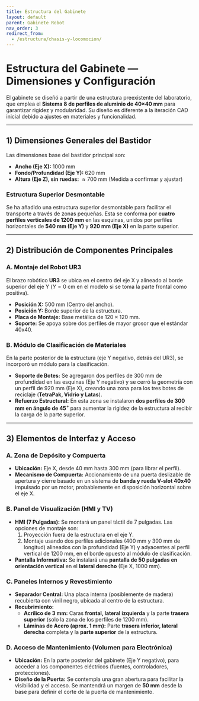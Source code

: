 ```yaml
---
title: Estructura del Gabinete
layout: default
parent: Gabinete Robot
nav_order: 3
redirect_from:
  - /estructura/chasis-y-locomocion/
---
```


# Estructura del Gabinete — Dimensiones y Configuración

El gabinete se diseñó a partir de una estructura preexistente del laboratorio, que emplea el **Sistema 8 de perfiles de aluminio de 40×40 mm** para garantizar rigidez y modularidad. Su diseño es diferente a la iteración CAD inicial debido a ajustes en materiales y funcionalidad.

---

## 1) Dimensiones Generales del Bastidor

Las dimensiones base del bastidor principal son:
* **Ancho (Eje X):** $1000 \text{ mm}$
* **Fondo/Profundidad (Eje Y):** $620 \text{ mm}$
* **Altura (Eje Z), sin ruedas:** $\approx 700 \text{ mm}$ (Medida a confirmar y ajustar)

### Estructura Superior Desmontable
Se ha añadido una estructura superior desmontable para facilitar el transporte a través de zonas pequeñas. Esta se conforma por **cuatro perfiles verticales de $1200 \text{ mm}$** en las esquinas, unidos por perfiles horizontales de **$540 \text{ mm}$ (Eje Y)** y **$920 \text{ mm}$ (Eje X)** en la parte superior.

---

## 2) Distribución de Componentes Principales

### A. Montaje del Robot UR3
El brazo robótico **UR3** se ubica en el centro del eje X y alineado al borde superior del eje Y ($Y=0 \text{ cm}$ en el modelo si se toma la parte frontal como positiva).
* **Posición X:** $500 \text{ mm}$ (Centro del ancho).
* **Posición Y:** Borde superior de la estructura.
* **Placa de Montaje:** Base metálica de $120 \times 120 \text{ mm}$.
* **Soporte:** Se apoya sobre dos perfiles de mayor grosor que el estándar 40x40.

### B. Módulo de Clasificación de Materiales
En la parte posterior de la estructura (eje Y negativo, detrás del UR3), se incorporó un módulo para la clasificación.
* **Soporte de Botes:** Se agregaron dos perfiles de $300 \text{ mm}$ de profundidad en las esquinas (Eje Y negativo) y se cerró la geometría con un perfil de $920 \text{ mm}$ (Eje X), creando una zona para los tres botes de reciclaje (**TetraPak, Vidrio y Latas**).
* **Refuerzo Estructural:** En esta zona se instalaron **dos perfiles de $300 \text{ mm}$ en ángulo de $45^\circ$** para aumentar la rigidez de la estructura al recibir la carga de la parte superior.

---

## 3) Elementos de Interfaz y Acceso

### A. Zona de Depósito y Compuerta
* **Ubicación:** Eje X, desde $40 \text{ mm}$ hasta $300 \text{ mm}$ (para librar el perfil).
* **Mecanismo de Compuerta:** Accionamiento de una puerta deslizable de apertura y cierre basado en un sistema de **banda y rueda V-slot 40x40** impulsado por un motor, probablemente en disposición horizontal sobre el eje X.

### B. Panel de Visualización (HMI y TV)
* **HMI (7 Pulgadas):** Se montará un panel táctil de 7 pulgadas. Las opciones de montaje son:
    1.  Proyección fuera de la estructura en el eje Y.
    2.  Montaje usando dos perfiles adicionales ($400 \text{ mm}$ y $300 \text{ mm}$ de longitud) alineados con la profundidad (Eje Y) y adyacentes al perfil vertical de $1200 \text{ mm}$, en el borde opuesto al módulo de clasificación.
* **Pantalla Informativa:** Se instalará una **pantalla de $50$ pulgadas en orientación vertical** en el **lateral derecho** (Eje X, $1000 \text{ mm}$).

### C. Paneles Internos y Revestimiento
* **Separador Central:** Una placa interna (posiblemente de madera) recubierta con vinil negro, ubicada al centro de la estructura.
* **Recubrimiento:**
    * **Acrílico de $3 \text{ mm}$:** Caras **frontal, lateral izquierda** y la parte **trasera superior** (solo la zona de los perfiles de $1200 \text{ mm}$).
    * **Láminas de Acero (aprox. $1 \text{ mm}$):** Parte **trasera inferior, lateral derecha** completa y la **parte superior** de la estructura.

### D. Acceso de Mantenimiento (Volumen para Electrónica)
* **Ubicación:** En la parte posterior del gabinete (Eje Y negativo), para acceder a los componentes eléctricos (fuentes, controladores, protecciones).
* **Diseño de la Puerta:** Se contempla una gran abertura para facilitar la visibilidad y el acceso. Se mantendrá un margen de **$50 \text{ mm}$** desde la base para definir el corte de la puerta de mantenimiento.